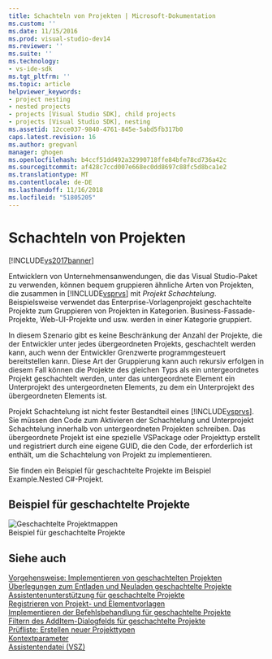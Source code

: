 ```yaml
---
title: Schachteln von Projekten | Microsoft-Dokumentation
ms.custom: ''
ms.date: 11/15/2016
ms.prod: visual-studio-dev14
ms.reviewer: ''
ms.suite: ''
ms.technology:
- vs-ide-sdk
ms.tgt_pltfrm: ''
ms.topic: article
helpviewer_keywords:
- project nesting
- nested projects
- projects [Visual Studio SDK], child projects
- projects [Visual Studio SDK], nesting
ms.assetid: 12cce037-9840-4761-845e-5abd5fb317b0
caps.latest.revision: 16
ms.author: gregvanl
manager: ghogen
ms.openlocfilehash: b4ccf51dd492a32990718ffe84bfe78cd736a42c
ms.sourcegitcommit: af428c7ccd007e668ec0dd8697c88fc5d8bca1e2
ms.translationtype: MT
ms.contentlocale: de-DE
ms.lasthandoff: 11/16/2018
ms.locfileid: "51805205"
---
```

# <a name="nesting-projects"></a>Schachteln von Projekten
[!INCLUDE[vs2017banner](../../includes/vs2017banner.md)]

Entwicklern von Unternehmensanwendungen, die das Visual Studio-Paket zu verwenden, können bequem gruppieren ähnliche Arten von Projekten, die zusammen in [!INCLUDE[vsprvs](../../includes/vsprvs-md.md)] mit *Projekt Schachtelung*. Beispielsweise verwendet das Enterprise-Vorlagenprojekt geschachtelte Projekte zum Gruppieren von Projekten in Kategorien. Business-Fassade-Projekte, Web-UI-Projekte und usw. werden in einer Kategorie gruppiert.  
  
 In diesem Szenario gibt es keine Beschränkung der Anzahl der Projekte, die der Entwickler unter jedes übergeordneten Projekts, geschachtelt werden kann, auch wenn der Entwickler Grenzwerte programmgesteuert bereitstellen kann. Diese Art der Gruppierung kann auch rekursiv erfolgen in diesem Fall können die Projekte des gleichen Typs als ein untergeordnetes Projekt geschachtelt werden, unter das untergeordnete Element ein Unterprojekt des untergeordneten Elements, zu dem ein Unterprojekt des übergeordneten Elements ist.  
  
 Projekt Schachtelung ist nicht fester Bestandteil eines [!INCLUDE[vsprvs](../../includes/vsprvs-md.md)]. Sie müssen den Code zum Aktivieren der Schachtelung und Unterprojekt Schachtelung innerhalb von untergeordneten Projekten schreiben. Das übergeordnete Projekt ist eine spezielle VSPackage oder Projekttyp erstellt und registriert durch eine eigene GUID, die den Code, der erforderlich ist enthält, um die Schachtelung von Projekt zu implementieren.  
  
 Sie finden ein Beispiel für geschachtelte Projekte im Beispiel Example.Nested C#-Projekt.  
  
## <a name="nested-projects-example"></a>Beispiel für geschachtelte Projekte  
 ![Geschachtelte Projektmappen](../../extensibility/internals/media/vsnestedprojects.gif "VsNestedProjects")  
Beispiel für geschachtelte Projekte  
  
## <a name="see-also"></a>Siehe auch  
 [Vorgehensweise: Implementieren von geschachtelten Projekten](../../extensibility/internals/how-to-implement-nested-projects.md)   
 [Überlegungen zum Entladen und Neuladen geschachtelte Projekte](../../extensibility/internals/considerations-for-unloading-and-reloading-nested-projects.md)   
 [Assistentenunterstützung für geschachtelte Projekte](../../extensibility/internals/wizard-support-for-nested-projects.md)   
 [Registrieren von Projekt- und Elementvorlagen](../../extensibility/internals/registering-project-and-item-templates.md)   
 [Implementieren der Befehlsbehandlung für geschachtelte Projekte](../../extensibility/internals/implementing-command-handling-for-nested-projects.md)   
 [Filtern des AddItem-Dialogfelds für geschachtelte Projekte](../../extensibility/internals/filtering-the-additem-dialog-box-for-nested-projects.md)   
 [Prüfliste: Erstellen neuer Projekttypen](../../extensibility/internals/checklist-creating-new-project-types.md)   
 [Kontextparameter](../../extensibility/internals/context-parameters.md)   
 [Assistentendatei (VSZ)](../../extensibility/internals/wizard-dot-vsz-file.md)

